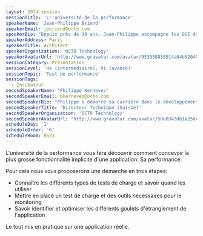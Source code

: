 ```yaml
---
layout: 2014_session
sessionTitle: 'L''université de la performance'
speakerName: 'Jean-Philippe Briend'
speakerEmail: jpbriend@octo.com
speakerBio: "Depuis près de 10 ans, Jean-Philippe accompagne les DSI dans la réalisation d'applications Java / JEE. Il est Software Architect chez OCTO où il réalise des missions d'architecture, d'audit ou d'expertise. Jean-Philippe participe à la R&D sur les sujets de Performance. \nIl est membre du bureau du Performance User Group à Paris."
speakerAddress: Paris
speakerTitle: Architect
speakerOrganization: 'OCTO Technology'
speakerAvatarUrl: 'http://www.gravatar.com/avatar/953938858914a04b5204914c929f0b73?size=200&default=mm'
sessionCategory: Présentation
sessionLevel: 'Ha (intermédiaire), Ri (avancé)'
sessionTopic: 'Test de performance'
sessionTags:
  - Incubateur
secondSpeakerName: 'Philippe Kernevez'
secondSpeakerEmail: pkernevez@octo.com
secondSpeakerBio: "Philippe a démarré sa carrière dans le développement logiciel en 1995 sur des technologies clients/serveurs (L4G Natstar, forté) avant de prendre un virage (radical) vers Java en 1998 puis de s'orienter vers le conseil en architecture chez OCTO Technology.\nPhilippe a eu l'occasion de participer à un large spectre de projets, d'équipes et de contextes. \nIl participe à plusieurs projets Open Source (Maven, JMonitoring), il est membre de l'OSSGTP ( http://www.ossgtp.org/ ) et aime découvrir de nouveaux langages et paradigmes.\n"
secondSpeakerTitle: 'Directeur Technique (Suisse)'
secondSpeakerOrganization: 'OCTO Technology'
secondSpeakerAvatarUrl: 'http://www.gravatar.com/avatar/50e0343d61a25dc2e8f524cc91350fd8?size=200&default=mm'
scheduleDay: '1'
scheduleOrder: '6'
scheduleRoom: BS31
---
```


L'université de la performance vous fera découvrir comment concevoir la plus grosse fonctionnalité implicite d'une application: Sa performance.

Pour cela nous vous proposerons une démarche en trois étapes: 
- Connaître les différents types de tests de charge et savoir quand les utiliser 
- Mettre en place un test de charge et des outils nécessaires pour le monitoring
- Savoir identifier et optimiser les différents goulets d'étranglement de l'application

Le tout mis en pratique sur une application réelle.
